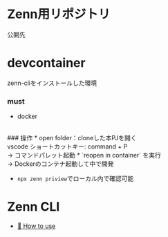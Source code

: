 # Zenn用リポジトリ

公開先

# devcontainer
zenn-cliをインストールした環境
### must <br>
* docker 
<br>
### 操作
* open folder：cloneした本PJを開く<br>
  vscode ショートカットキー: command + P<br>
  → コマンドパレット起動
* `reopen in container` を実行<br>
  → Dockerのコンテナ起動して中で開発

* `npx zenn priview`でローカル内で確認可能

# Zenn CLI
* [📘 How to use](https://zenn.dev/zenn/articles/zenn-cli-guide)
